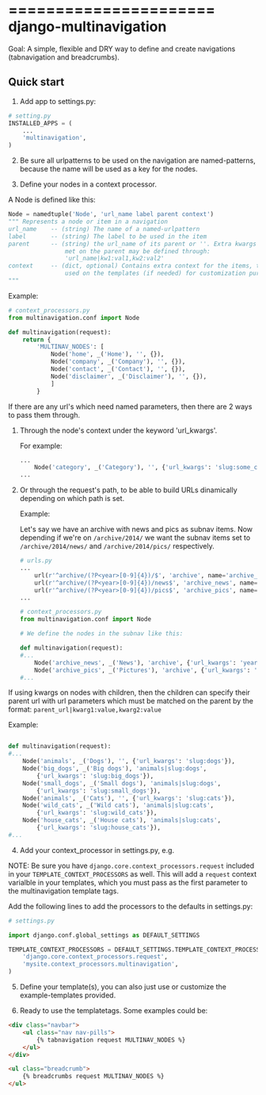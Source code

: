 ======================
django-multinavigation
======================

Goal: A simple, flexible and DRY way to define and create navigations
(tabnavigation and breadcrumbs).

Quick start
-----------

1) Add app to settings.py:
```python
# setting.py
INSTALLED_APPS = (
    ...
    'multinavigation',
)
```


2) Be sure all urlpatterns to be used on the navigation are named-patterns, 
because the name will be used as a key for the nodes.

3) Define your nodes in a context processor.

A Node is defined like this:

```python
Node = namedtuple('Node', 'url_name label parent context')
""" Represents a node or item in a navigation
url_name    -- (string) The name of a named-urlpattern
label       -- (string) The label to be used in the item
parent      -- (string) the url_name of its parent or ''. Extra kwargs to be
                met on the parent may be defined through: 
                'url_name|kw1:val1,kw2:val2'
context     -- (dict, optional) Contains extra context for the items, to be
                used on the templates (if needed) for customization purposes.
"""
```
Example:

```python
# context_processors.py
from multinavigation.conf import Node

def multinavigation(request):
    return {
        'MULTINAV_NODES': [
            Node('home', _('Home'), '', {}),
            Node('company', _('Company'), '', {}),
            Node('contact', _('Contact'), '', {}),
            Node('disclaimer', _('Disclaimer'), '', {}),
            ]
        }
```

If there are any url's which need named parameters, then there are 2 ways to
pass them through.

1. Through the node's context under the keyword 'url_kwargs'. 

    For example:

    ```python
    ...
        Node('category', _('Category'), '', {'url_kwargs': 'slug:some_category'}),
    ...
    ```

2. Or through the request's path, to be able to build URLs dinamically
   depending on which path is set. 

    Example:

    Let's say we have an archive with news and pics as subnav items. Now
    depending if we're on `/archive/2014/` we want the subnav items set to
    `/archive/2014/news/` and `/archive/2014/pics/` respectively.

    ```python
    # urls.py
    ...
        url(r'^archive/(?P<year>[0-9]{4})/$', 'archive', name='archive_year'),
        url(r'^archive/(?P<year>[0-9]{4})/news$', 'archive_news', name='archive_news'),
        url(r'^archive/(?P<year>[0-9]{4})/pics$', 'archive_pics', name='archive_pics'),
    ...

    # context_processors.py
    from multinavigation.conf import Node

    # We define the nodes in the subnav like this:

    def multinavigation(request):
    #...
        Node('archive_news', _('News'), 'archive', {'url_kwargs': 'year:'}),
        Node('archive_pics', _('Pictures'), 'archive', {'url_kwargs': 'year:'}),
    #...
    ```

If using kwargs on nodes with children, then the children can specify their parent url
with url parameters which must be matched on the parent by the format:
`parent_url|kwarg1:value,kwarg2:value`

Example:

```python

def multinavigation(request):
#...
    Node('animals', _('Dogs'), '', {'url_kwargs': 'slug:dogs'}),
    Node('big_dogs', _('Big dogs'), 'animals|slug:dogs', 
        {'url_kwargs': 'slug:big_dogs'}),
    Node('small_dogs', _('Small dogs'), 'animals|slug:dogs', 
        {'url_kwargs': 'slug:small_dogs'}),
    Node('animals', _('Cats'), '', {'url_kwargs': 'slug:cats'}),
    Node('wild_cats', _('Wild cats'), 'animals|slug:cats', 
        {'url_kwargs': 'slug:wild_cats'}),
    Node('house_cats', _('House cats'), 'animals|slug:cats', 
        {'url_kwargs': 'slug:house_cats'}),
#...
```


4) Add your context_processor in settings.py, e.g.

NOTE: Be sure you have `django.core.context_processors.request` included in
your `TEMPLATE_CONTEXT_PROCESSORS` as well. This will add a `request` context
varialble in your templates, which you must pass as the first parameter to the
multinavigation template tags.

Add the following lines to add the processors to the defaults in settings.py:

```python
# settings.py

import django.conf.global_settings as DEFAULT_SETTINGS

TEMPLATE_CONTEXT_PROCESSORS = DEFAULT_SETTINGS.TEMPLATE_CONTEXT_PROCESSORS + (
    'django.core.context_processors.request',
    'mysite.context_processors.multinavigation',
)
```


5) Define your template(s), you can also just use or customize the
example-templates provided.

6) Ready to use the templatetags. Some examples could be:
```html
<div class="navbar">
    <ul class="nav nav-pills">
        {% tabnavigation request MULTINAV_NODES %}
    </ul>
</div>

<ul class="breadcrumb">
    {% breadcrumbs request MULTINAV_NODES %}
</ul>
```
